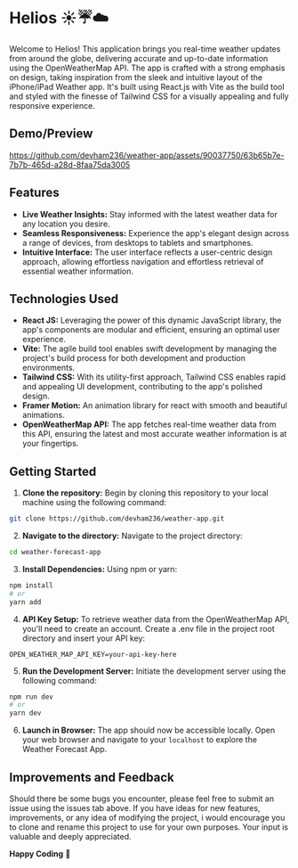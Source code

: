 # Helios ☀️☔️☁️

Welcome to Helios! This application brings you real-time weather updates from around the globe, delivering accurate and up-to-date information using the OpenWeatherMap API. The app is crafted with a strong emphasis on design, taking inspiration from the sleek and intuitive layout of the iPhone/iPad Weather app. It's built using React.js with Vite as the build tool and styled with the finesse of Tailwind CSS for a visually appealing and fully responsive experience.

## Demo/Preview

https://github.com/devham236/weather-app/assets/90037750/63b65b7e-7b7b-465d-a28d-8faa75da3005

## Features

- **Live Weather Insights:** Stay informed with the latest weather data for any location you desire.
- **Seamless Responsiveness:** Experience the app's elegant design across a range of devices, from desktops to tablets and smartphones.
- **Intuitive Interface:** The user interface reflects a user-centric design approach, allowing effortless navigation and effortless retrieval of essential weather information.

## Technologies Used

- **React JS:** Leveraging the power of this dynamic JavaScript library, the app's components are modular and efficient, ensuring an optimal user experience.
- **Vite:** The agile build tool enables swift development by managing the project's build process for both development and production environments.
- **Tailwind CSS:** With its utility-first approach, Tailwind CSS enables rapid and appealing UI development, contributing to the app's polished design.
- **Framer Motion:** An animation library for react with smooth and beautiful animations.
- **OpenWeatherMap API:** The app fetches real-time weather data from this API, ensuring the latest and most accurate weather information is at your fingertips.

## Getting Started

1. **Clone the repository:** Begin by cloning this repository to your local machine using the following command:

```bash
git clone https://github.com/devham236/weather-app.git
```

2. **Navigate to the directory:** Navigate to the project directory:

```bash
cd weather-forecast-app
```

3. **Install Dependencies:** Using npm or yarn:

```bash
npm install
# or
yarn add
```

4. **API Key Setup:** To retrieve weather data from the OpenWeatherMap API, you'll need to create an account. Create a .env file in the project root directory and insert your API key:

```
OPEN_WEATHER_MAP_API_KEY=your-api-key-here
```

5. **Run the Development Server:** Initiate the development server using the following command:

```bash
npm run dev
# or
yarn dev
```

6. **Launch in Browser:** The app should now be accessible locally. Open your web browser and navigate to your `localhost` to explore the Weather Forecast App.

## Improvements and Feedback

Should there be some bugs you encounter, please feel free to submit an issue using the issues tab above. If you have ideas for new features, improvements, or any idea of modifying the project, i would encourage you to clone and rename this project to use for your own purposes. Your input is valuable and deeply appreciated.

**Happy Coding** 🚀
